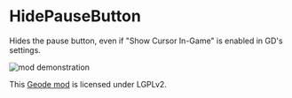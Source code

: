 # HidePauseButton

Hides the pause button, even if "Show Cursor In-Game" is enabled in GD's settings.

![mod demonstration](https://github.com/RayDeeUx/HidePauseButton/blob/main/resources/image.png)

This [Geode mod](https://geode-sdk.org) is licensed under LGPLv2.